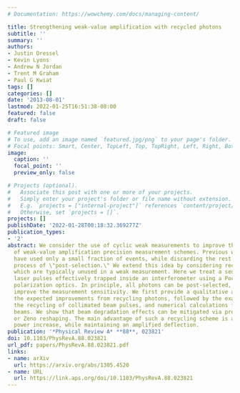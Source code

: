 ```yaml
---
# Documentation: https://wowchemy.com/docs/managing-content/

title: Strengthening weak-value amplification with recycled photons
subtitle: ''
summary: ''
authors:
- Justin Dressel
- Kevin Lyons
- Andrew N Jordan
- Trent M Graham
- Paul G Kwiat
tags: []
categories: []
date: '2013-08-01'
lastmod: 2022-01-25T16:51:38-08:00
featured: false
draft: false

# Featured image
# To use, add an image named `featured.jpg/png` to your page's folder.
# Focal points: Smart, Center, TopLeft, Top, TopRight, Left, Right, BottomLeft, Bottom, BottomRight.
image:
  caption: ''
  focal_point: ''
  preview_only: false

# Projects (optional).
#   Associate this post with one or more of your projects.
#   Simply enter your project's folder or file name without extension.
#   E.g. `projects = ["internal-project"]` references `content/project/deep-learning/index.md`.
#   Otherwise, set `projects = []`.
projects: []
publishDate: '2022-01-28T00:18:32.369277Z'
publication_types:
- '2'
abstract: We consider the use of cyclic weak measurements to improve the sensitivity
  of weak-value amplification precision measurement schemes. Previous weak-value experiments
  have used only a small fraction of events, while discarding the rest through the
  process of \"post-selection.\" We extend this idea by considering recycling of events
  which are typically unused in a weak measurement. Here we treat a sequence of polarized
  laser pulses effectively trapped inside an interferometer using a Pockels cell and
  polarization optics. In principle, all photons can be post-selected, which will
  improve the measurement sensitivity. We first provide a qualitative argument for
  the expected improvements from recycling photons, followed by the exact result for
  the recycling of collimated beam pulses, and numerical calculations for diverging
  beams. We show that beam degradation effects can be mitigated via profile flipping
  or Zeno reshaping. The main advantage of such a recycling scheme is an effective
  power increase, while maintaining an amplified deflection.
publication: '*Physical Review A* **88**, 023821'
doi: 10.1103/PhysRevA.88.023821
url_pdf: papers/PhysRevA.88.023821.pdf
links:
- name: arXiv
  url: https://arxiv.org/abs/1305.4520
- name: URL
  url: https://link.aps.org/doi/10.1103/PhysRevA.88.023821
---
```

